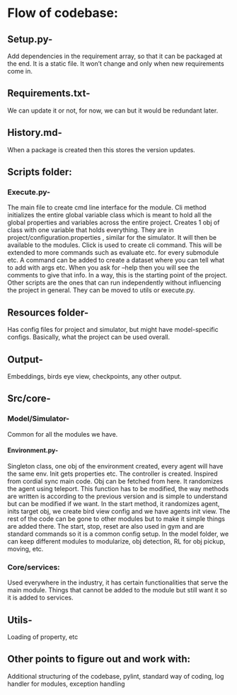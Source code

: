 # Flow of codebase:

## Setup.py- 
Add dependencies in the requirement array, so that it can be packaged at the end. It is a static file. It won’t change and only when new requirements come in.

## Requirements.txt- 
We can update it or not, for now, we can but it would be redundant later.

## History.md- 
When a package is created then this stores the version updates.

## Scripts folder:
### Execute.py-
The main file to create cmd line interface for the module. Cli method initializes the entire global variable class which is meant to hold all the global properties and variables across the entire project. Creates 1 obj of class with one variable that holds everything. They are in project/configuration.properties , similar for the simulator. It will then be available to the modules. Click is used to create cli command. This will be extended to more commands such as evaluate etc. for every submodule etc. A command can be added to create a dataset where you can tell what to add with args etc. When you ask for –help then you will see the comments to give that info. In a way, this is the starting point of the project. Other scripts are the ones that can run independently without influencing the project in general. They can be moved to utils or execute.py. 

## Resources folder-
Has config files for project and simulator, but might have model-specific configs. Basically, what the project can be used overall. 

## Output-
Embeddings, birds eye view, checkpoints, any other output. 

## Src/core-
### Model/Simulator-
Common for all the modules we have. 

#### Environment.py- 
Singleton class, one obj of the environment created, every agent will have the same env. Init gets properties etc. The controller is created. Inspired from cordial sync main code. Obj can be fetched from here. It randomizes the agent using teleport. This function has to be modified, the way methods are written is according to the previous version and is simple to understand but can be modified if we want. In the start method, it randomizes agent, inits target obj, we create bird view config and we have agents init view. The rest of the code can be gone to other modules but to make it simple things are added there. The start, stop, reset are also used in gym and are standard commands so it is a common config setup. 
In the model folder, we can keep different modules to modularize, obj detection, RL for obj pickup, moving, etc. 

### Core/services:
Used everywhere in the industry, it has certain functionalities that serve the main module. Things that cannot be added to the module but still want it so it is added to services. 

## Utils-
Loading of property, etc



## Other points to figure out and work with:
Additional structuring of the codebase, pylint, standard way of coding, log handler for modules, exception handling
